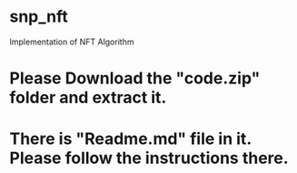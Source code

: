 # snp_nft
Implementation of NFT Algorithm

# Please Download the "code.zip" folder and extract it. 

# There is "Readme.md" file in it. Please follow the instructions there.
